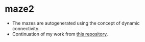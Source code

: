 # maze2

- The mazes are autogenerated using the concept of dynamic connectivity.
- Continuation of my work from [this repository](https://github.com/codegallivant/maze-runner-game).